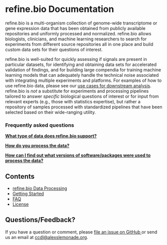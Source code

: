refine.bio Documentation
======================================


refine.bio is a multi-organism collection of genome-wide transcriptome or gene expression data that has been obtained from publicly available repositories and uniformly processed and normalized.
refine.bio allows biologists, clinicians, and machine learning researchers to search for experiments from different source repositories all in one place and build custom data sets for their questions of interest.

refine.bio is well-suited for quickly assessing if signals are present in particular datasets, for identifying and obtaining data sets for accelerated validation of findings, and for building large compendia for training machine learning models that can adequately handle the technical noise associated with integrating multiple experiments and platforms.
For examples of how to use refine.bio data, please see our [use cases for downstream analysis](https://refinebio-docs.readthedocs.io/en/latest/main_text.html#use-cases-for-downstream-analysis).
refine.bio is _not_ a substitute for experiments and processing pipelines tailored to answer _specific_ biological questions of interest or for input from relevant experts (e.g., those with statistics expertise), but rather a repository of samples processed with standardized pipelines that have been selected based on their wide-ranging utility.

### Frequently asked questions

[**What type of data does refine.bio support?**](https://refinebio-docs.readthedocs.io/en/latest/faq.html#what-type-of-data-does-refine-bio-support)

[**How do you process the data?**](https://refinebio-docs.readthedocs.io/en/latest/faq.html#how-do-you-process-the-data)

[**How can I find out what versions of software/packages were used to process the data?**](https://refinebio-docs.readthedocs.io/en/latest/faq.html#how-can-i-find-out-what-versions-of-software-packages-were-used-to-process-the-data)

## Contents

* [refine.bio Data Processing](main_text.md)
* [Getting Started](getting_started.md)
* [FAQ](faq.md)
* [License](license.md)

## Questions/Feedback?

If you have a question or comment, please <a href ="https://github.com/AlexsLemonade/refinebio/issues" target = "blank">file an issue on GitHub </a> or send us an email at [ccdl@alexslemonade.org](mailto:ccdl@alexslemonade.org).
